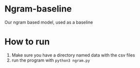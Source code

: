 # Ngram-baseline
Our ngram based model, used as a baseline

# How to run

1. Make sure you have a directory named data with the csv files
2. run the program with `python3 ngram.py`
